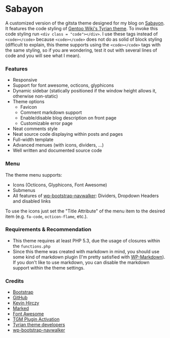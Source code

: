 Sabayon
======
A customized version of the gitsta theme designed for my blog on [Sabayon](http://linux.x10host.com/blog/). It features the code styling of [Gentoo Wiki's Tyrian theme](https://gitweb.gentoo.org/proj/gentoo-wiki-tyrian.git/). To invoke this code styling run `<div class = "code"></div>`. I use these tags instead of `<code></code>` because `<code></code>` does not do as solid of block styling (difficult to explain, this theme supports using the `<code></code>` tags with the same styling, so if you are wondering, test it out with several lines of code and you will see what I mean). 

### Features
* Responsive
* Support for font awesome, octicons, glyphicons
* Dynamic sidebar (statically positioned if the window height allows it, otherwise non-static)
* Theme options
  * Favicon
  * Comment markdown support
  * Enable/disable blog description on front page
  * Customizable error page
* Neat comments style
* Neat source code displaying within posts and pages
* Full-width template
* Advanced menues (with icons, dividers, ...)
* Well written and documented source code

### Menu
The theme menu supports:
* Icons (Octicons, Glyphicons, Font Awesome)
* Submenus
* All features of [wp-bootstrap-navwalker](https://github.com/twittem/wp-bootstrap-navwalker): Dividers, Dropdown Headers and disabled links

To use the icons just set the "Title Attribute" of the menu item to the desired item (e.g. `fa-code`, `octicon-flame`, etc.).

### Requirements & Recommendation
* This theme requires at least PHP 5.3, due the usage of closures within the `functions.php`
* Since this theme was created with markdown in mind, you should use some kind of markdown plugin (I'm pretty satisfied with [WP-Markdown](https://wordpress.org/plugins/wp-markdown/)). If you don't like to use markdown, you can disable the markdown support within the theme settings.

### Credits
* [Bootstrap](http://www.getbootstrap.com)
* [GitHub](http://www.github.com)
* [Kevin Hirczy](https://github.com/nehalist)
* [Marked](https://github.com/chjj/marked)
* [Font Awesome](http://fortawesome.github.io/Font-Awesome/)
* [TGM Plugin Activation](http://tgmpluginactivation.com/)
* [Tyrian theme developers](https://gitweb.gentoo.org/proj/gentoo-wiki-tyrian.git/)
* [wp-bootstrap-navwalker](https://github.com/twittem/wp-bootstrap-navwalker)
